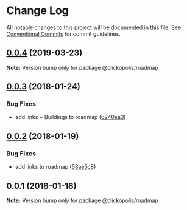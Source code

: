 # Change Log

All notable changes to this project will be documented in this file.
See [Conventional Commits](https://conventionalcommits.org) for commit guidelines.

<a name="0.0.4"></a>
## [0.0.4](https://github.com/Clickopolis/clickopolis/compare/@clickopolis/roadmap@0.0.3...@clickopolis/roadmap@0.0.4) (2019-03-23)




**Note:** Version bump only for package @clickopolis/roadmap

<a name="0.0.3"></a>
## [0.0.3](https://github.com/Clickopolis/clickopolis/compare/@clickopolis/roadmap@0.0.2...@clickopolis/roadmap@0.0.3) (2018-01-24)


### Bug Fixes

* add links + Buildings to roadmap ([6240ea3](https://github.com/Clickopolis/clickopolis/commit/6240ea3))




<a name="0.0.2"></a>
## [0.0.2](https://github.com/Clickopolis/clickopolis/compare/@clickopolis/roadmap@0.0.1...@clickopolis/roadmap@0.0.2) (2018-01-19)


### Bug Fixes

* add links to roadmap ([68ae5c8](https://github.com/Clickopolis/clickopolis/commit/68ae5c8))




<a name="0.0.1"></a>
## 0.0.1 (2018-01-18)




**Note:** Version bump only for package @clickopolis/roadmap
